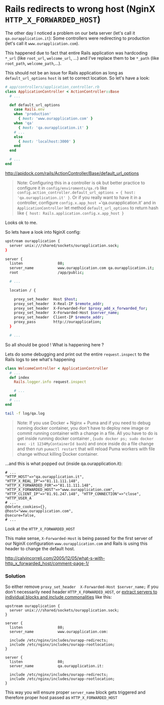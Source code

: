# Rails redirects to wrong host (NginX `HTTP_X_FORWARDED_HOST`)

The other day I noticed a problem on our beta server
(let's call it `qa.ourapplication.it`): Some controllers were redirecting
to production (let's call it `www.ourapplication.com`).

This happened due to fact that entire Rails application was hardcoding
`*_url` (like `root_url`, `welcome_url`, ...) and I've replace them to
be `*_path` (like `root_path`, `welcome_path`,...).

This should not be an issue for Rails application as long as
`default_url_options` `host` is set to correct location. So let's have a
look:


```ruby
# app/controllers/application_controller.rb
class ApplicationController < ActionController::Base
  # ...

  def default_url_options
    case Rails.env
    when 'production'
      { host: 'www.ourapplication.com' }
    when 'qa'
      { host: 'qa.ourapplication.it' }
    # ...
    else
      { host: 'localhost:3000' }
    end
  end

  # ...
end
```

http://apidock.com/rails/ActionController/Base/default_url_options


> Note: Configuring  this in a controller is ok
> but better practice to configure it in `config/enviroments/qa.rb` like
> `config.action_controller.default_url_options = { host: 'qa.ourapplication.it' }`.
> Or if you really want to have it in a controller,  configure `config.x.app_host =`'qa.ourapplication.it'
> and in `ApplicationController` let method `default_url_options`
> to return hash like `{ host: Rails.application.config.x.app_host }`


Looks ok to me.

So lets have a look into NginX config:

```sh
upstream ourapplication {
  server unix:///shared/sockets/ourapplication.sock;
}

server {
  listen                80;
  server_name           www.ourapplication.com qa.ourapplication.it;
  root                  /app/public;

  # ...

  location / {

    proxy_set_header  Host $host;
    proxy_set_header  X-Real-IP $remote_addr;
    proxy_set_header  X-Forwarded-For $proxy_add_x_forwarded_for;
    proxy_set_header  X-Forwarded-Host $server_name;
    proxy_set_header  Client-IP $remote_addr;
    proxy_pass        http://ourapplication;
  }

  # ...
```

So all should be good ! What is  happening here ?

Lets do some debugging and print out the entire `request.inspect` to the Rails logs to see
what's happening

```ruby
class WelcomeController < ApplicationController
  # ...
  def index
    Rails.logger.info request.inspect

    # ...
  end
  # ...
end
```

```bash
tail -f log/qa.log
```

> Note: If you use Docker + Nginx + Puma and if you need to debug running docker
> container, you don't have to
> deploy new image or commit running container with a change in a file.
> All you have to do is get inside running docker container ,
> (`sudo docker ps; sudo docker  exec -it 1234MyContainerId bash`)
>  and once inside do a file change and then run `pumactl restart` that
> will reload Puma workers with file change without killing Docker container.


...and this is what popped out (inside qa.ourapplication.it):

```
# ...
"HTTP_HOST"=>"qa.ourapplication.it", "HTTP_X_REAL_IP"=>"81.11.111.148",
"HTTP_X_FORWARDED_FOR"=>"81.11.111.148",
"HTTP_X_FORWARDED_HOST"=>"www.ourapplication.com",
"HTTP_CLIENT_IP"=>"81.91.247.148", "HTTP_CONNECTION"=>"close", "HTTP_USER_A
# ...
@delete_cookies={},
@host="www.ourapplication.com",
@secure=false,
# ...
```

Look at the `HTTP_X_FORWARDED_HOST`

This make sense, `X-Forwarded-Host` is being passed for the first
server of our NginX configuration `www.ourapplication.com` and Rails is using this header to
change the default host.

http://calvincorreli.com/2005/12/05/what-s-with-http_x_forwarded_host/comment-page-1/


### Solution

So either remove `proxy_set_header  X-Forwarded-Host $server_name;`
if you don't necessarily need  header `HTTP_X_FORWARDED_HOST`,
or [extract servers to individual blocks and include commonalities](https://kcode.de/wordpress/2033-nginx-configuration-with-includes) like this:


```
upstream ourapplication {
  server unix:///shared/sockets/ourapplication.sock;
}

server {
  listen                80;
  server_name           www.ourapplication.com:

  include /etc/nginx/includes/ourapp-redirects;
  include /etc/nginx/includes/ourapp-rootlocation;
}

server {
  listen                80;
  server_name           qa.ourapplication.it:

  include /etc/nginx/includes/ourapp-redirects;
  include /etc/nginx/includes/ourapp-rootlocation;
}
```

This way you will ensure proper `server_name` block gets triggered and
therefore proper host passed as `HTTP_X_FORWARDED_HOST`

